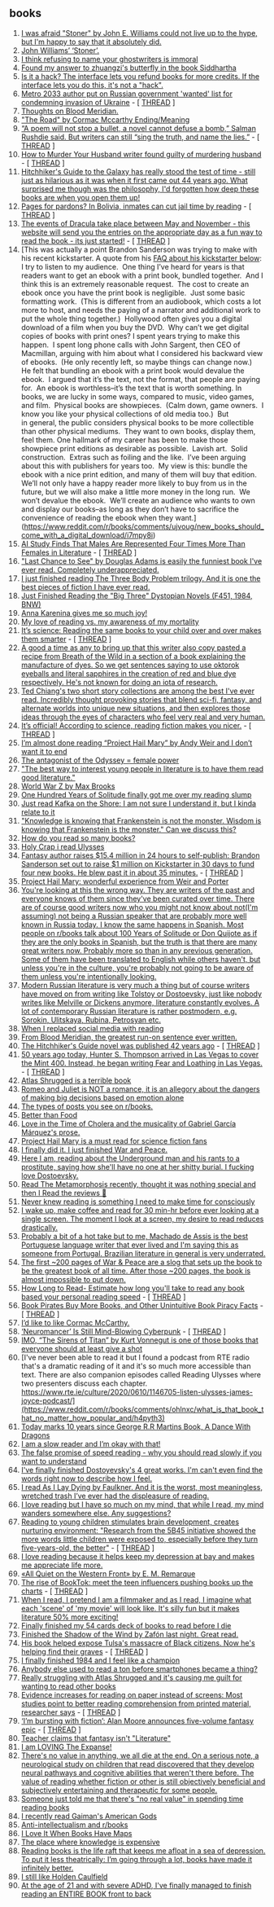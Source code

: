## books

1.  [I was afraid "Stoner" by John E. Williams could not live up to the hype, but I'm happy to say that it absolutely did.](https://www.reddit.com/r/books/comments/vnd2ef/i_was_afraid_stoner_by_john_e_williams_could_not/)
2.  [John Williams’ ‘Stoner’.](https://www.reddit.com/r/books/comments/vn7ebc/john_williams_stoner/)
3.  [I think refusing to name your ghostwriters is immoral](https://www.reddit.com/r/books/comments/viaqkx/i_think_refusing_to_name_your_ghostwriters_is/)
4.  [Found my answer to zhuangzi's butterfly in the book Siddhartha](https://www.reddit.com/r/books/comments/vh8z73/found_my_answer_to_zhuangzis_butterfly_in_the/)
5.  [Is it a hack? The interface lets you refund books for more credits. If the interface lets you do this, it's not a "hack".](https://www.reddit.com/r/books/comments/vc44ye/viral_tiktok_hack_of_returning_amazon_ebooks/icc4p0c)
6.  [Metro 2033 author put on Russian government 'wanted' list for condemning invasion of Ukraine](https://www.pcgamer.com/metro-2033-author-put-on-russian-government-wanted-list-for-condemning-invasion-of-ukraine/) - [ [THREAD](https://www.reddit.com/r/books/comments/v80v3u/metro_2033_author_put_on_russian_government/) ]
7.  [Thoughts on Blood Meridian.](https://www.reddit.com/r/books/comments/v5nt3h/thoughts_on_blood_meridian/)
8.  ["The Road" by Cormac Mccarthy Ending/Meaning](https://www.reddit.com/r/books/comments/v4qflt/the_road_by_cormac_mccarthy_endingmeaning/)
9.  [“A poem will not stop a bullet, a novel cannot defuse a bomb,” Salman Rushdie said. But writers can still “sing the truth, and name the lies.”](https://www.nytimes.com/2022/05/15/arts/pen-conference.html) - [ [THREAD](https://www.reddit.com/r/books/comments/uzgwnr/a_poem_will_not_stop_a_bullet_a_novel_cannot/) ]
10.  [How to Murder Your Husband writer found guilty of murdering husband](https://www.theguardian.com/us-news/2022/may/26/how-murder-husband-writer-guilty-nancy-crampton-brophy) - [ [THREAD](https://www.reddit.com/r/books/comments/uy5y6v/how_to_murder_your_husband_writer_found_guilty_of/) ]
11.  [Hitchhiker's Guide to the Galaxy has really stood the test of time - still just as hilarious as it was when it first came out 44 years ago. What surprised me though was the philosophy, I'd forgotten how deep these books are when you open them up!](https://www.reddit.com/r/books/comments/uxilk1/hitchhikers_guide_to_the_galaxy_has_really_stood/)
12.  [Pages for pardons? In Bolivia, inmates can cut jail time by reading](https://www.reuters.com/world/americas/pages-pardons-bolivia-inmates-can-cut-jail-time-by-reading-2022-05-03/) - [ [THREAD](https://www.reddit.com/r/books/comments/uoszsd/pages_for_pardons_in_bolivia_inmates_can_cut_jail/) ]
13.  [The events of Dracula take place between May and November - this website will send you the entries on the appropriate day as a fun way to read the book - its just started!](https://draculadaily.substack.com/about) - [ [THREAD](https://www.reddit.com/r/books/comments/ujhafd/the_events_of_dracula_take_place_between_may_and/) ]
14.  [This was actually a point Brandon Sanderson was trying to make with his recent kickstarter. A quote from his [FAQ about his kickstarter below](https://www.brandonsanderson.com/some-faqs-you-might-enjoy/): I try to listen to my audience.  One thing I’ve heard for years is that readers want to get an ebook with a print book, bundled together.  And I think this is an extremely reasonable request.  The cost to create an ebook once you have the print book is negligible.  Just some basic formatting work.  (This is different from an audiobook, which costs a lot more to host, and needs the paying of a narrator and additional work to put the whole thing together.)  Hollywood often gives you a digital download of a film when you buy the DVD.  Why can’t we get digital copies of books with print ones? I spent years trying to make this happen.  I spent long phone calls with John Sargent, then CEO of Macmillan, arguing with him about what I considered his backward view of ebooks.  (He only recently left, so maybe things can change now.)  He felt that bundling an ebook with a print book would devalue the ebook.  I argued that it’s the text, not the format, that people are paying for.  An ebook is worthless–it’s the text that is worth something. In books, we are lucky in some ways, compared to music, video games, and film.  Physical books are showpieces.  (Calm down, game owners.  I know you like your physical collections of old media too.)  But in general, the public considers physical books to be more collectible than other physical mediums.  They want to own books, display them, feel them. One hallmark of my career has been to make those showpiece print editions as desirable as possible.  Lavish art.  Solid construction.  Extras such as foiling and the like.  I’ve been arguing about this with publishers for years too.  My view is this: bundle the ebook with a nice print edition, and many of them will buy that edition.  We’ll not only have a happy reader more likely to buy from us in the future, but we will also make a little more money in the long run.  We won’t devalue the ebook.  We’ll create an audience who wants to own and display our books–as long as they don’t have to sacrifice the convenience of reading the ebook when they want.](https://www.reddit.com/r/books/comments/ujvoug/new_books_should_come_with_a_digital_download/i7mpy8i)
15.  [AI Study Finds That Males Are Represented Four Times More Than Females in Literature](https://viterbischool.usc.edu/news/2022/04/ai-study-finds-that-males-are-represented-four-times-more-than-females-in-literature/) - [ [THREAD](https://www.reddit.com/r/books/comments/ubskhf/ai_study_finds_that_males_are_represented_four/) ]
16.  ["Last Chance to See" by Douglas Adams is easily the funniest book I've ever read. Completely underappreciated.](https://www.reddit.com/r/books/comments/uai9em/last_chance_to_see_by_douglas_adams_is_easily_the/)
17.  [I just finished reading The Three Body Problem trilogy. And it is one the best pieces of fiction I have ever read.](https://www.reddit.com/r/books/comments/uacmh3/i_just_finished_reading_the_three_body_problem/)
18.  [Just Finished Reading the "Big Three" Dystopian Novels (F451, 1984, BNW)](https://www.reddit.com/r/books/comments/ua74ob/just_finished_reading_the_big_three_dystopian/)
19.  [Anna Karenina gives me so much joy!](https://www.reddit.com/r/books/comments/u5m5dy/anna_karenina_gives_me_so_much_joy/)
20.  [My love of reading vs. my awareness of my mortality](https://www.reddit.com/r/books/comments/u4qifr/my_love_of_reading_vs_my_awareness_of_my_mortality/)
21.  [It’s science: Reading the same books to your child over and over makes them smarter](https://www.mother.ly/health-wellness/its-science/its-science-reading-the-same-books-to-your-child-over-and-over-makes-them-smarter/) - [ [THREAD](https://www.reddit.com/r/books/comments/u16ica/its_science_reading_the_same_books_to_your_child/) ]
22.  [A good a time as any to bring up that this writer also copy pasted a recipe from Breath of the Wild in a section of a book explaining the manufacture of dyes. So we get sentences saying to use oktorok eyeballs and literal sapphires in the creation of red and blue dye respectively. He's not known for doing an iota of research.](https://www.reddit.com/r/books/comments/tz3932/the_boy_in_the_striped_pyjamas_set_holocaust/i3wj9th)
23.  [Ted Chiang's two short story collections are among the best I've ever read. Incredibly thought provoking stories that blend sci-fi, fantasy, and alternate worlds into unique new situations, and then explores those ideas through the eyes of characters who feel very real and very human.](https://www.reddit.com/r/books/comments/tz4riq/ted_chiangs_two_short_story_collections_are_among/)
24.  [It’s official! According to science, reading fiction makes you nicer.](https://lithub.com/its-official-according-to-science-reading-fiction-makes-you-nicer/) - [ [THREAD](https://www.reddit.com/r/books/comments/tybmda/its_official_according_to_science_reading_fiction/) ]
25.  [I’m almost done reading “Project Hail Mary” by Andy Weir and I don’t want it to end](https://www.reddit.com/r/books/comments/tr3fpc/im_almost_done_reading_project_hail_mary_by_andy/)
26.  [The antagonist of the Odyssey = female power](https://www.reddit.com/r/books/comments/tp8qlo/the_antagonist_of_the_odyssey_female_power/)
27.  ["The best way to interest young people in literature is to have them read good literature."](https://www.reddit.com/r/books/comments/toahil/the_best_way_to_interest_young_people_in/)
28.  [World War Z by Max Brooks](https://www.reddit.com/r/books/comments/tg61x8/world_war_z_by_max_brooks/)
29.  [One Hundred Years of Solitude finally got me over my reading slump](https://www.reddit.com/r/books/comments/td7spn/one_hundred_years_of_solitude_finally_got_me_over/)
30.  [Just read Kafka on the Shore: I am not sure I understand it, but I kinda relate to it](https://www.reddit.com/r/books/comments/taxmeb/just_read_kafka_on_the_shore_i_am_not_sure_i/)
31.  ["Knowledge is knowing that Frankenstein is not the monster. Wisdom is knowing that Frankenstein is the monster." Can we discuss this?](https://www.reddit.com/r/books/comments/tacviy/knowledge_is_knowing_that_frankenstein_is_not_the/)
32.  [How do you read so many books?](https://www.reddit.com/r/books/comments/t8tll0/how_do_you_read_so_many_books/)
33.  [Holy Crap i read Ulysses](https://www.reddit.com/r/books/comments/t8cv8q/holy_crap_i_read_ulysses/)
34.  [Fantasy author raises $15.4 million in 24 hours to self-publish: Brandon Sanderson set out to raise $1 million on Kickstarter in 30 days to fund four new books. He blew past it in about 35 minutes.](https://www.nytimes.com/2022/03/03/books/brandon-sanderson-kickstarter.html) - [ [THREAD](https://www.reddit.com/r/books/comments/t6i9pw/fantasy_author_raises_154_million_in_24_hours_to/) ]
35.  [Project Hail Mary: wonderful experience from Weir and Porter](https://www.reddit.com/r/books/comments/t4gs7d/project_hail_mary_wonderful_experience_from_weir/)
36.  [You're looking at this the wrong way. They are writers of the past and everyone knows of them since they've been curated over time. There are of course good writers now who you might not know about not(I'm assuming) not being a Russian speaker that are probably more well known in Russia today. I know the same happens in Spanish. Most people on r/books talk about 100 Years of Solitude or Don Quijote as if they are the only books in Spanish, but the truth is that there are many great writers now. Probably more so than in any previous generation. Some of them have been translated to English while others haven't, but unless you're in the culture, you're probably not going to be aware of them unless you're intentionally looking.](https://www.reddit.com/r/books/comments/qrtfxd/what_happened_to_russian_literature_why_we_dont/hk9sbo0)
37.  [Modern Russian literature is very much a thing but of course writers have moved on from writing like Tolstoy or Dostoevsky, just like nobody writes like Melville or Dickens anymore, literature constantly evolves. A lot of contemporary Russian literature is rather postmodern, e.g. Sorokin, Ulitskaya, Rubina, Petrosyan etc.](https://www.reddit.com/r/books/comments/qrtfxd/what_happened_to_russian_literature_why_we_dont/hk8qcc9)
38.  [When I replaced social media with reading](https://www.reddit.com/r/books/comments/ahfcxf/when_i_replaced_social_media_with_reading/)
39.  [From Blood Meridian, the greatest run-on sentence ever written.](https://www.reddit.com/r/books/comments/7ktcdm/from_blood_meridian_the_greatest_runon_sentence/)
40.  [The Hitchhiker's Guide novel was published 42 years ago](file:///r/HitchHikersGuide/comments/q6kd2p/the_hitchhikers_guide_novel_was_published_42/) - [ [THREAD](https://www.reddit.com/r/books/comments/q6ksn4/the_hitchhikers_guide_novel_was_published_42/) ]
41.  [50 years ago today, Hunter S. Thompson arrived in Las Vegas to cover the Mint 400. Instead, he began writing Fear and Loathing in Las Vegas.](https://quillette.com/2021/03/21/fifty-years-of-fear-and-loathing/) - [ [THREAD](https://www.reddit.com/r/books/comments/m9ti9s/50_years_ago_today_hunter_s_thompson_arrived_in/) ]
42.  [Atlas Shrugged is a terrible book](https://www.reddit.com/r/books/comments/lhhtyh/atlas_shrugged_is_a_terrible_book/)
43.  [Romeo and Juliet is NOT a romance, it is an allegory about the dangers of making big decisions based on emotion alone](https://www.reddit.com/r/books/comments/m98xyh/romeo_and_juliet_is_not_a_romance_it_is_an/)
44.  [The types of posts you see on r/books.](https://www.reddit.com/r/books/comments/pru4ws/the_types_of_posts_you_see_on_rbooks/)
45.  [Better than Food](https://www.reddit.com/r/books/comments/bqndug/better_than_food/)
46.  [Love in the Time of Cholera and the musicality of Gabriel García Márquez's prose.](https://www.reddit.com/r/books/comments/ppbncn/love_in_the_time_of_cholera_and_the_musicality_of/)
47.  [Project Hail Mary is a must read for science fiction fans](https://www.reddit.com/r/books/comments/poqfmv/project_hail_mary_is_a_must_read_for_science/)
48.  [I finally did it. I just finished War and Peace.](https://www.reddit.com/r/books/comments/pjvks6/i_finally_did_it_i_just_finished_war_and_peace/)
49.  [Here I am, reading about the Underground man and his rants to a prostitute, saying how she'll have no one at her shitty burial. I fucking love Dostoevsky.](https://www.reddit.com/r/books/comments/b3ef8/here_i_am_reading_about_the_underground_man_and/)
50.  [Read The Metamorphosis recently, thought it was nothing special and then I Read the reviews 🗿](https://www.reddit.com/r/books/comments/ph9bn1/read_the_metamorphosis_recently_thought_it_was/)
51.  [Never knew reading is something I need to make time for consciously](https://www.reddit.com/r/books/comments/pe8u32/never_knew_reading_is_something_i_need_to_make/)
52.  [I wake up, make coffee and read for 30 min-hr before ever looking at a single screen. The moment I look at a screen, my desire to read reduces drastically.](https://www.reddit.com/r/books/comments/pe8u32/never_knew_reading_is_something_i_need_to_make/havw2e2)
53.  [Probably a bit of a hot take but to me, Machado de Assis is the best Portuguese language writer that ever lived and I'm saying this as someone from Portugal. Brazilian literature in general is very underrated.](https://www.reddit.com/r/books/comments/pdtsv7/the_posthumous_memoirs_of_brás_cubas_by_machado/hatd6ob)
54.  [The first ~200 pages of War & Peace are a slog that sets up the book to be the greatest book of all time. After those ~200 pages, the book is almost impossible to put down.](https://www.reddit.com/r/books/comments/pdym1j/the_first_200_pages_of_war_peace_are_a_slog_that/)
55.  [How Long to Read- Estimate how long you'll take to read any book based your personal reading speed](https://howlongtoread.com/) - [ [THREAD](https://www.reddit.com/r/books/comments/pfab6j/how_long_to_read_estimate_how_long_youll_take_to/) ]
56.  [Book Pirates Buy More Books, and Other Unintuitive Book Piracy Facts](https://bookriot.com/book-pirates/) - [ [THREAD](https://www.reddit.com/r/books/comments/orzc3e/book_pirates_buy_more_books_and_other_unintuitive/) ]
57.  [I’d like to like Cormac McCarthy.](https://www.reddit.com/r/books/comments/otjtzp/id_like_to_like_cormac_mccarthy/)
58.  [‘Neuromancer’ Is Still Mind-Blowing Cyberpunk](https://www.wired.com/2021/07/geeks-guide-william-gibson/) - [ [THREAD](https://www.reddit.com/r/books/comments/outgka/neuromancer_is_still_mindblowing_cyberpunk/) ]
59.  [IMO, “The Sirens of Titan” by Kurt Vonnegut is one of those books that everyone should at least give a shot](https://www.reddit.com/r/books/comments/or4500/imo_the_sirens_of_titan_by_kurt_vonnegut_is_one/)
60.  [I've never been able to read it but I found a podcast from RTE radio that's a dramatic reading of it and it's so much more accessible than text. There are also companion episodes called Reading Ulysses where two presenters discuss each chapter. https://www.rte.ie/culture/2020/0610/1146705-listen-ulysses-james-joyce-podcast/](https://www.reddit.com/r/books/comments/ohlnxc/what_is_that_book_that_no_matter_how_popular_and/h4pyth3)
61.  [Today marks 10 years since George R.R Martins Book, A Dance With Dragons](https://www.reddit.com/r/books/comments/ois1cg/today_marks_10_years_since_george_rr_martins_book/)
62.  [I am a slow reader and I’m okay with that!](https://www.reddit.com/r/books/comments/ollglz/i_am_a_slow_reader_and_im_okay_with_that/)
63.  [The false promise of speed reading - why you should read slowly if you want to understand](https://www.reddit.com/r/books/comments/oet3ym/the_false_promise_of_speed_reading_why_you_should/)
64.  [I've finally finished Dostoyevsky's 4 great works. I'm can't even find the words right now to describe how I feel.](https://www.reddit.com/r/books/comments/mrfgx3/ive_finally_finished_dostoyevskys_4_great_works/)
65.  [I read As I Lay Dying by Faulkner. And it is the worst, most meaningless, wretched trash I’ve ever had the displeasure of reading.](https://www.reddit.com/r/books/comments/j1so52/i_read_as_i_lay_dying_by_faulkner_and_it_is_the/)
66.  [I love reading but I have so much on my mind, that while I read, my mind wanders somewhere else. Any suggestions?](https://www.reddit.com/r/books/comments/oe6ul4/i_love_reading_but_i_have_so_much_on_my_mind_that/)
67.  [Reading to young children stimulates brain development, creates nurturing environment: "Research from the 5B45 initiative showed the more words little children were exposed to, especially before they turn five-years-old, the better"](https://ksltv.com/460924/reading-to-young-children-stimulates-brain-development-creates-nurturing-environment/?) - [ [THREAD](https://www.reddit.com/r/books/comments/ngya79/reading_to_young_children_stimulates_brain/) ]
68.  [I love reading because it helps keep my depression at bay and makes me appreciate life more.](https://www.reddit.com/r/books/comments/o4ls99/i_love_reading_because_it_helps_keep_my/)
69.  [«All Quiet on the Western Front» by E. M. Remarque](https://www.reddit.com/r/books/comments/o8a70m/all_quiet_on_the_western_front_by_e_m_remarque/)
70.  [The rise of BookTok: meet the teen influencers pushing books up the charts](https://www.theguardian.com/books/2021/jun/25/the-rise-of-booktok-meet-the-teen-influencers-pushing-books-up-the-charts) - [ [THREAD](https://www.reddit.com/r/books/comments/o7mwhi/the_rise_of_booktok_meet_the_teen_influencers/) ]
71.  [When I read, I pretend I am a filmmaker and as I read, I imagine what each 'scene' of 'my movie' will look like. It's silly fun but it makes literature 50% more exciting!](https://www.reddit.com/r/books/comments/o7t048/when_i_read_i_pretend_i_am_a_filmmaker_and_as_i/)
72.  [Finally finished my 54 cards deck of books to read before I die](https://www.reddit.com/r/books/comments/971bvw/finally_finished_my_54_cards_deck_of_books_to/)
73.  [Finished the Shadow of the Wind by Zafón last night. Great read.](https://www.reddit.com/r/books/comments/ndpalb/finished_the_shadow_of_the_wind_by_zafón_last/)
74.  [His book helped expose Tulsa's massacre of Black citizens. Now he's helping find their graves](https://www.latimes.com/entertainment-arts/books/story/2021-05-18/his-book-helped-expose-tulsas-massacre-of-black-citizens-now-hes-helping-find-their-graves) - [ [THREAD](https://www.reddit.com/r/books/comments/nfo9he/his_book_helped_expose_tulsas_massacre_of_black/) ]
75.  [I finally finished 1984 and I feel like a champion](https://www.reddit.com/r/books/comments/ncvyas/i_finally_finished_1984_and_i_feel_like_a_champion/)
76.  [Anybody else used to read a ton before smartphones became a thing?](https://www.reddit.com/r/books/comments/nb8gd7/anybody_else_used_to_read_a_ton_before/)
77.  [Really struggling with Atlas Shrugged and it's causing me guilt for wanting to read other books](https://www.reddit.com/r/books/comments/n9qofl/really_struggling_with_atlas_shrugged_and_its/)
78.  [Evidence increases for reading on paper instead of screens: Most studies point to better reading comprehension from printed material, researcher says](https://hechingerreport.org/evidence-increases-for-reading-on-paper-instead-of-screens/) - [ [THREAD](https://www.reddit.com/r/books/comments/n3uc66/evidence_increases_for_reading_on_paper_instead/) ]
79.  [‘I’m bursting with fiction’: Alan Moore announces five-volume fantasy epic](https://www.theguardian.com/books/2021/may/03/im-bursting-with-fiction-alan-moore-announces-five-volume-fantasy-epic?CMP=twt_books_b-gdnbooks) - [ [THREAD](https://www.reddit.com/r/books/comments/n3tsir/im_bursting_with_fiction_alan_moore_announces/) ]
80.  [Teacher claims that fantasy isn't "Literature"](https://www.reddit.com/r/books/comments/n11u0f/teacher_claims_that_fantasy_isnt_literature/)
81.  [I am LOVING The Expanse!](https://www.reddit.com/r/books/comments/n07b3d/i_am_loving_the_expanse/)
82.  [There's no value in anything, we all die at the end. On a serious note, a neurological study on children that read discovered that they develop neural pathways and cognitive abilities that weren't there before. The value of reading whether fiction or other is still objectively beneficial and subjectively entertaining and therapeutic for some people.](https://www.reddit.com/r/books/comments/my4z95/someone_just_told_me_that_theres_no_real_value_in/gvt97cu)
83.  [Someone just told me that there's "no real value" in spending time reading books](https://www.reddit.com/r/books/comments/my4z95/someone_just_told_me_that_theres_no_real_value_in/)
84.  [I recently read Gaiman's American Gods](https://www.reddit.com/r/books/comments/mwquw6/i_recently_read_gaimans_american_gods/)
85.  [Anti-intellectualism and r/books](https://www.reddit.com/r/books/comments/mup7qr/antiintellectualism_and_rbooks/)
86.  [I Love It When Books Have Maps](https://www.reddit.com/r/books/comments/mvicvr/i_love_it_when_books_have_maps/)
87.  [The place where knowledge is expensive](https://www.reddit.com/r/books/comments/moqiyt/the_place_where_knowledge_is_expensive/)
88.  [Reading books is the life raft that keeps me afloat in a sea of depression. To put it less theatrically: I’m going through a lot, books have made it infinitely better.](https://www.reddit.com/r/books/comments/mkgmg1/reading_books_is_the_life_raft_that_keeps_me/)
89.  [I still like Holden Caulfield](https://www.reddit.com/r/books/comments/mjksvy/i_still_like_holden_caulfield/)
90.  [At the age of 21 and with severe ADHD, I've finally managed to finish reading an ENTIRE BOOK front to back](https://www.reddit.com/r/books/comments/mixie0/at_the_age_of_21_and_with_severe_adhd_ive_finally/)